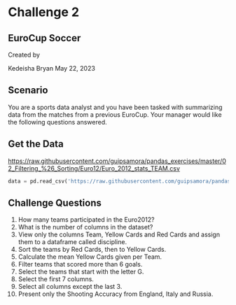 # Challenge 2

## EuroCup Soccer
Created by

Kedeisha Bryan May 22, 2023

## Scenario

You are a sports data analyst and you have been tasked with summarizing data from the matches from a previous EuroCup. Your manager would like the following questions answered.

## Get the Data
https://raw.githubusercontent.com/guipsamora/pandas_exercises/master/02_Filtering_%26_Sorting/Euro12/Euro_2012_stats_TEAM.csv

```python
data = pd.read_csv('https://raw.githubusercontent.com/guipsamora/pandas_exercises/master/02_Filtering_%26_Sorting/Euro12/Euro_2012_stats_TEAM.csv', sep=',')
```
## Challenge Questions

1. How many teams participated in the Euro2012?
2. What is the number of columns in the dataset?
3. View only the columns Team, Yellow Cards and Red Cards and assign them to a dataframe called discipline.
4. Sort the teams by Red Cards, then to Yellow Cards.
5. Calculate the mean Yellow Cards given per Team.
6. Filter teams that scored more than 6 goals.
7. Select the teams that start with the letter G.
8. Select the first 7 columns.
9. Select all columns except the last 3.
10. Present only the Shooting Accuracy from England, Italy and Russia.